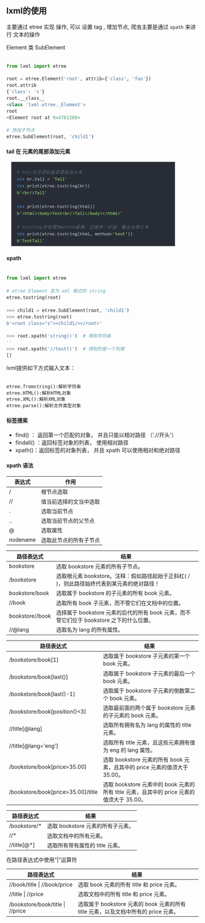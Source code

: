## lxml的使用



主要通过 etree 实现 操作, 可以 设置 tag , 增加节点, 爬虫主要是通过 `xpath` 来进行 文本的操作



Element 类  SubElement

```python

from lxml import etree 

root = etree.Element('root', attrib={'class', 'foo'})
root.attrib
{'class': 's'}
root.__class__
<class 'lxml.etree._Element'>
root
<Element root at 0x4761288>

# 添加子节点
etree.SubElement(root, 'child1')
```

#### tail 在 元素的尾部添加元素

![53000557055](assets/1530005570556.png)

#### xpath



```python

from lxml import etree

# etree Element 变为 xml 格式的 string
etree.tostring(root)

>>> child1 = etree.SubElement(root, 'child1')
>>> etree.tostring(root)
b'<root class="s"><child1/></root>'

>>> root.xpath('string()')  # 得到字符串
''
>>> root.xpath('//text()')  # 得到的是一个列表
[]
```



lxml提供如下方式输入文本：

```python

etree.fromstring():解析字符串
etree.HTML():解析HTML对象
etree.XML():解析XML对象
etree.parse():解析文件类型对象
```





#### 标签搜索



-   find() ： 返回第一个匹配的对象， 并且只能以相对路径 （'.//开头'）
-   findall() ：返回标签对象的列表， 使用相对路径
-   xpath()：返回标签的对象列表， 并且 xpath 可以使用相对和绝对路径





#### xpath 语法



| 表达式   | 作用                   |
| -------- | ---------------------- |
| /        | 根节点选取             |
| //       | 值当前选择的文当中选取 |
| .        | 选取当前节点           |
| ..       | 选取当前节点的父节点   |
| @        | 选取属性               |
| nodename | 选取此节点的所有子节点 |

| 路径表达式      | 结果                                                         |
| --------------- | ------------------------------------------------------------ |
| bookstore       | 选取 bookstore 元素的所有子节点。                            |
| /bookstore      | 选取根元素 bookstore。注释：假如路径起始于正斜杠( / )，则此路径始终代表到某元素的绝对路径！ |
| bookstore/book  | 选取属于 bookstore 的子元素的所有 book 元素。                |
| //book          | 选取所有 book 子元素，而不管它们在文档中的位置。             |
| bookstore//book | 选择属于 bookstore 元素的后代的所有 book 元素，而不管它们位于 bookstore 之下的什么位置。 |
| //@lang         | 选取名为 lang 的所有属性。                                   |





| 路径表达式                         | 结果                                                         |
| ---------------------------------- | ------------------------------------------------------------ |
| /bookstore/book[1]                 | 选取属于 bookstore 子元素的第一个 book 元素。                |
| /bookstore/book[last()]            | 选取属于 bookstore 子元素的最后一个 book 元素。              |
| /bookstore/book[last()-1]          | 选取属于 bookstore 子元素的倒数第二个 book 元素。            |
| /bookstore/book[position()<3]      | 选取最前面的两个属于 bookstore 元素的子元素的 book 元素。    |
| //title[@lang]                     | 选取所有拥有名为 lang 的属性的 title 元素。                  |
| //title[@lang='eng']               | 选取所有 title 元素，且这些元素拥有值为 eng 的 lang 属性。   |
| /bookstore/book[price>35.00]       | 选取 bookstore 元素的所有 book 元素，且其中的 price 元素的值须大于 35.00。 |
| /bookstore/book[price>35.00]/title | 选取 bookstore 元素中的 book 元素的所有 title 元素，且其中的 price 元素的值须大于 35.00。 |

| 路径表达式   | 结果                              |
| ------------ | --------------------------------- |
| /bookstore/* | 选取 bookstore 元素的所有子元素。 |
| //*          | 选取文档中的所有元素。            |
| //title[@*]  | 选取所有带有属性的 title 元素。   |

在路径表达式中使用“|”运算符

| 路径表达式                       | 结果                                                         |
| -------------------------------- | ------------------------------------------------------------ |
| //book/title \| //book/price     | 选取 book 元素的所有 title 和 price 元素。                   |
| //title \| //price               | 选取文档中的所有 title 和 price 元素。                       |
| /bookstore/book/title \| //price | 选取属于 bookstore 元素的 book 元素的所有 title 元素，以及文档中所有的 price 元素。 |




